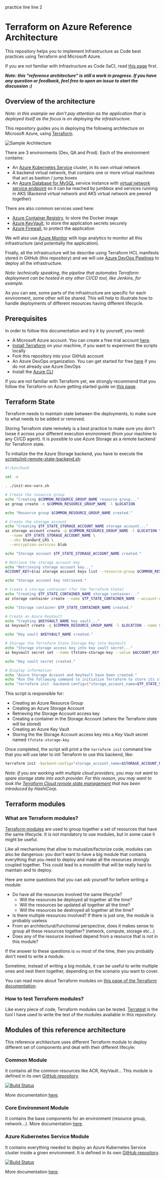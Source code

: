 practice line
line 2

# Terraform on Azure Reference Architecture

This repository helps you to implement Infrastructure as Code best practices using Terraform and Microsoft Azure.

If you are not familiar with Infrastructure as Code (IaC), read [this page](https://docs.microsoft.com/en-us/azure/devops/learn/what-is-infrastructure-as-code) first.

***Note: this "reference architecture" is still a work in progress. If you have any question or feedback, feel free to open an issue to start the discussion :)***

## Overview of the architecture

*Note: in this example we don't pay attention as the application that is deployed itself as the focus is on deploying the infrastructure.*

This repository guides you in deploying the following architecture on Microsoft Azure, using [Terraform](https://www.terraform.io/intro/index.html).

![Sample Architecture](assets/architecture.jpg)

There are 3 environments (Dev, QA and Prod). Each of the environment contains:
- An [Azure Kubernetes Service](https://docs.microsoft.com/en-us/azure/aks/intro-kubernetes) cluster, in its own virtual network
- A backend virtual network, that contains one or more virtual machines that act as bastion / jump boxes
- An [Azure Database for MySQL](https://docs.microsoft.com/en-us/azure/mysql/overview) service instance with [virtual network service endpoint](https://docs.microsoft.com/en-us/azure/mysql/concepts-data-access-and-security-vnet) so it can be reached by jumbbox and services running in AKS (Backend virtual network and AKS virtual network are peered together)

There are also common services used here:
- [Azure Container Registry](https://docs.microsoft.com/en-us/azure/container-registry/), to store the Docker image
- [Azure KeyVault](https://docs.microsoft.com/en-us/azure/key-vault/), to store the application secrets securely
- [Azure Firewall](https://docs.microsoft.com/en-us/azure/firewall/), to protect the application

We will also use [Azure Monitor](https://docs.microsoft.com/en-us/azure/azure-monitor/) with logs analytics to monitor all this infrastructure (and potentially the application).

Finally, all the infrastructure will be describe using Terraform HCL manifests stored in GitHub (this repository) and we will use [Azure DevOps Pipelines](https://docs.microsoft.com/en-us/azure/devops/pipelines/get-started/overview?view=azure-devops) to deploy all the infrastructure.

*Note: technically speaking, the pipeline that automates Terraform deployment can be hosted in any other CI/CD tool, like Jenkins, for example.*

As you can see, some parts of the infrastructure are specific for each environment, some other will be shared. This will help to illustrate how to handle deployments of different resources having different lifecycle.

## Prerequisites

In order to follow this documentation and try it by yourself, you need:

- A Microsoft Azure account. You can create a free trial account [here](https://azure.microsoft.com/en-us/free/).
- [Install Terraform](https://learn.hashicorp.com/terraform/getting-started/install.html) on your machine, if you want to experiment the scripts locally
- Fork this repository into your GitHub account
- An Azure DevOps organization. You can get started for free [here](https://azure.microsoft.com/en-us/services/devops/?nav=min) if you do not already use Azure DevOps
- Install the [Azure CLI](https://docs.microsoft.com/en-us/cli/azure/install-azure-cli?view=azure-cli-latest)

If you are not familiar with Terraform yet, we strongly recommend that you follow the Terraform on Azure getting started guide on [this page](https://learn.hashicorp.com/terraform/azure/intro_az).

## Terraform State

Terraform needs to maintain state between the deployments, to make sure to what needs to be added or removed.

Storing Terraform state remotely is a best practice to make sure you don't loose it across your different execution environment (from your machine to any CI/CD agent). It is possible to use Azure Storage as a remote backend for Terraform state.

To initialize the the Azure Storage backend, you have to execute the [scripts/init-remote-state-backend.sh](scripts/init-remote-state-backend.sh):

```bash
#!/bin/bash

set -e

. ./init-env-vars.sh

# Create the resource group
echo "Creating $COMMON_RESOURCE_GROUP_NAME resource group..."
az group create -n $COMMON_RESOURCE_GROUP_NAME -l $LOCATION

echo "Resource group $COMMON_RESOURCE_GROUP_NAME created."

# Create the storage account
echo "Creating $TF_STATE_STORAGE_ACCOUNT_NAME storage account..."
az storage account create -g $COMMON_RESOURCE_GROUP_NAME -l $LOCATION \
  --name $TF_STATE_STORAGE_ACCOUNT_NAME \
  --sku Standard_LRS \
  --encryption-services blob

echo "Storage account $TF_STATE_STORAGE_ACCOUNT_NAME created."

# Retrieve the storage account key
echo "Retrieving storage account key..."
ACCOUNT_KEY=$(az storage account keys list --resource-group $COMMON_RESOURCE_GROUP_NAME --account-name $TF_STATE_STORAGE_ACCOUNT_NAME --query [0].value -o tsv)

echo "Storage account key retrieved."

# Create a storage container (for the Terraform State)
echo "Creating $TF_STATE_CONTAINER_NAME storage container..."
az storage container create --name $TF_STATE_CONTAINER_NAME --account-name $TF_STATE_STORAGE_ACCOUNT_NAME --account-key $ACCOUNT_KEY

echo "Storage container $TF_STATE_CONTAINER_NAME created."

# Create an Azure KeyVault
echo "Creating $KEYVAULT_NAME key vault..."
az keyvault create -g $COMMON_RESOURCE_GROUP_NAME -l $LOCATION --name $KEYVAULT_NAME

echo "Key vault $KEYVAULT_NAME created."

# Storage the Terraform State Storage Key into KeyVault
echo "Storage storage access key into key vault secret..."
az keyvault secret set --name tfstate-storage-key --value $ACCOUNT_KEY --vault-name $KEYVAULT_NAME

echo "Key vault secret created."

# Display information
echo "Azure Storage Account and KeyVault have been created."
echo "Run the following command to initialize Terraform to store its state into Azure Storage:"
echo "terraform init -backend-config=\"storage_account_name=$TF_STATE_STORAGE_ACCOUNT_NAME\" -backend-config=\"container_name=$TF_STATE_CONTAINER_NAME\" -backend-config=\"access_key=\$(az keyvault secret show --name tfstate-storage-key --vault-name $KEYVAULT_NAME --query value -o tsv)\" -backend-config=\"key=terraform-ref-architecture-tfstate\""
```

This script is responsible for:
- Creating an Azure Resource Group
- Creating an Azure Storage Account
- Retrieving the Storage Account access key
- Creating a container in the Storage Account (where the Terraform state will be stored)
- Creating an Azure Key Vault
- Storing the the Storage Account access key into a Key Vault secret named `tfstate-storage-key`

Once completed, the script will print a the `terraform init` command line that you will use later to init Terraform to use this backend, like:

```bash
terraform init -backend-config="storage_account_name=$STORAGE_ACCOUNT_NAME" -backend-config="container_name=$CONTAINER_NAME" -backend-config="access_key=$(az keyvault secret show --name tfstate-storage-key --vault-name $KEYVAULT_NAME --query value -o tsv)" -backend-config="key=terraform-ref-architecture-tfstate"
```

*Note: If you are working with multiple cloud providers, you may not want to spare storage state into each provider. For this reason, you may want to look the [Terraform Cloud remote state management](https://www.hashicorp.com/blog/introducing-terraform-cloud-remote-state-management) that has been introduced by HashiCorp.*

## Terraform modules

### What are Terraform modules?

[Terraform modules](https://www.terraform.io/docs/modules/index.html) are used to group together a set of resources that have the same lifecycle. It is not mandatory to use modules, but in some case it might be useful.

Like all mechanisms that allow to mutualize/factorize code, modules can also be dangerous: you don't want to have a big module that contains everything that you need to deploy and make all the resources strongly coupled together. This could lead to a monolith that will be really hard to maintain and to deploy.

Here are some questions that you can ask yourself for before writing a module:
- Do have all the resources involved the same lifecycle?
  - Will the resources be deployed all together all the time?
  - Will the resources be updated all together all the time?
  - Will the resources be destroyed all together all the time?
- Is there multiple resources involved? If there is just one, the module is probably useless
- From an architectural/functionnal perspective, does it makes sense to group all these resources together? (network, compute, storage etc...)
- Does any of the resource involved depend from a resource that is not in this module?

If the answer to these questions is `no` most of the time, then you probably don't need to write a module.

Sometime, instead of writing a big module, it can be useful to write multiple ones and nest them together, depending on the scenario you want to cover.

You can read more about Terraform modules on [this page of the Terraform documentation](https://www.terraform.io/docs/modules/index.html).

### How to test Terraform modules?

Like every piece of code, Terraform modules can be tested. [Terratest](https://github.com/gruntwork-io/terratest) is the tool I have used to write the test of the modules available in this repository.

## Modules of this reference architecture 

This reference architecture uses different Terraform module to deploy different set of components and deal with their different lifecyle:

### Common Module 

It contains all the common resources like ACR, KeyVault...
This module is defined in its own [GitHub repository](https://github.com/jcorioland/terraform-azure-ref-common-module).

[![Build Status](https://dev.azure.com/jcorioland-msft/terraform-azure-reference/_apis/build/status/jcorioland.terraform-azure-ref-common-module?branchName=master)](https://dev.azure.com/jcorioland-msft/terraform-azure-reference/_build/latest?definitionId=33&branchName=master)

More documentation [here](tf/common/README.md).

### Core Environment Module

It contains the base components for an environment (resource group, network...).
More documentation [here](tf/core/README.md).

### Azure Kubernetes Service Module

It contains everything needed to deploy an Azure Kubernetes Service cluster inside a given environment.
It is defined in its own [GitHub repository](https://github.com/jcorioland/terraform-azure-ref-aks-module).

[![Build Status](https://dev.azure.com/jcorioland-msft/terraform-azure-reference/_apis/build/status/jcorioland.terraform-azure-ref-aks-module?branchName=master)](https://dev.azure.com/jcorioland-msft/terraform-azure-reference/_build/latest?definitionId=32&branchName=master)

More documentation [here](tf/aks/README.md).
